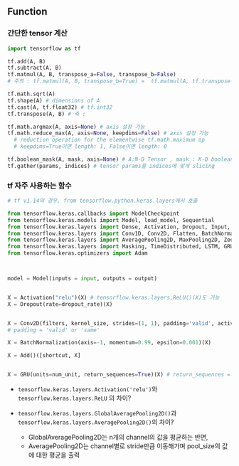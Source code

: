 ## Function

### 간단한 tensor 계산
```Python
import tensorflow as tf

tf.add(A, B)
tf.subtract(A, B)
tf.matmul(A, B, transpose_a=False, transpose_b=False) 
# 주의 : tf.matmul(A, B, transpose_b=True) =  tf.matmul(A, tf.transpose(B, ), transpose_b=True) 

tf.math.sqrt(A)
tf.shape(A) # dimensions of A
tf.cast(A, tf.float32) # tf.int32
tf.transpose(A, B) # 축 : 

tf.math.argmax(A, axis=None) # axis 설정 가능
tf.math.reduce_max(A, axis=None, keepdims=False) # axis 설정 가능 
  # reduction operation for the elementwise tf.math.maximum op
  # keepdims=True이면 length: 1, False이면 length: 0

tf.boolean_mask(A, mask, axis=None) # A:N-D Tensor , mask : K-D boolean tensor , K<=N
tf.gather(params, indices) # tensor params를 indices에 맞게 slicing
```

### tf 자주 사용하는 함수
```Python
# tf v1.14의 경우, from tensorflow.python.keras.layers에서 호출

from tensorflow.keras.callbacks import ModelCheckpoint
from tensorflow.keras.models import Model, load_model, Sequential
from tensorflow.keras.layers import Dense, Activation, Dropout, Input, Reshape, Add, concatenate 
from tensorflow.keras.layers import Conv1D, Conv2D, Flatten, BatchNormalization
from tensorflow.keras.layers import AveragePooling2D, MaxPooling2D, ZeoPadding2Ds
from tensorflow.keras.layers import Masking, TimeDistributed, LSTM, GRU, Bidirectional
from tensorflow.keras.optimizers import Adam



model = Model(inputs = input, outputs = output)


X = Activation("relu")(X) # tensorflow.keras.layers.ReLU()(X)도 가능
X = Dropout(rate=dropout_rate)(X)


X = Conv2D(filters, kernel_size, strides=(1, 1), padding='valid', activation=None)(X) 
# padding = 'valid' or 'same'

X = BatchNormalization(axis=-1, momentum=0.99, epsilon=0.001)(X)

X = Add()([shortcut, X]


X = GRU(units=num_unit, return_sequences=True)(X) # return_sequences = True와 False의 차이

```



- `tensorflow.keras.layers.Activation('relu')`와 `tensorflow.keras.layers.ReLU` 의 차이?

- `tensorflow.keras.layers.GlobalAveragePooling2D()`과 `tensorflow.keras.layers.AveragePooling2D()`의 차이?
  - GlobalAveragePooling2D는 n개의 channel의 값을 평균하는 반면, 
  - AveragePooling2D는 channel별로 stride만큼 이동해가며 pool_size의 값에 대한 평균을 출력
